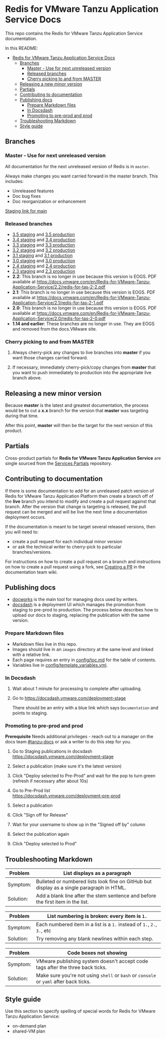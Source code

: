 # Redis for VMware Tanzu Application Service Docs

This repo contains the Redis for VMware Tanzu Application Service documentation.

In this README:

- [Redis for VMware Tanzu Application Service Docs](#redis-for-vmware-tanzu-application-service-docs)
  - [Branches](#branches)
    - [Master - Use for next unreleased version](#master---use-for-next-unreleased-version)
    - [Released branches](#released-branches)
    - [Cherry picking to and from MASTER](#cherry-picking-to-and-from-master)
  - [Releasing a new minor version](#releasing-a-new-minor-version)
  - [Partials](#partials)
  - [Contributing to documentation](#contributing-to-documentation)
  - [Publishing docs](#publishing-docs)
    - [Prepare Markdown files](#prepare-markdown-files)
    - [In Docsdash](#in-docsdash)
    - [Promoting to pre-prod and prod](#promoting-to-pre-prod-and-prod)
  - [Troubleshooting Markdown](#troubleshooting-markdown)
  - [Style guide](#style-guide)

## Branches

### Master - Use for next unreleased version

All documentation for the next unreleased version of Redis is in `master`.

Always make changes you want carried forward in the master branch. This includes:

* Unreleased features
* Doc bug fixes
* Doc reorganization or enhancement

[Staging link for main](https://docs-staging.vmware.com/en/draft/Redis-for-VMware-Tanzu-Application-Service/3.6/redis-tanzu-application-service/GUID-index.html)

### Released branches

* [3.5 staging](https://docs-staging.vmware.com/en/Redis-for-VMware-Tanzu-Application-Service/3.5/redis-tanzu-application-service/GUID-index.html) and [3.5 production](https://docs.vmware.com/en/Redis-for-VMware-Tanzu-Application-Service/3.5/redis-tanzu-application-service/GUID-index.html)
* [3.4 staging](https://docs-staging.vmware.com/en/Redis-for-VMware-Tanzu-Application-Service/3.4/redis-tanzu-application-service/GUID-index.html) and [3.4 production](https://docs.vmware.com/en/Redis-for-VMware-Tanzu-Application-Service/3.4/redis-tanzu-application-service/GUID-index.html)
* [3.3 staging](https://docs-staging.vmware.com/en/Redis-for-VMware-Tanzu-Application-Service/3.3/redis-tanzu-application-service/GUID-index.html) and [3.3 production](https://docs.vmware.com/en/Redis-for-VMware-Tanzu-Application-Service/3.3/redis-tanzu-application-service/GUID-index.html)
* [3.2 staging](https://docs-staging.vmware.com/en/Redis-for-VMware-Tanzu-Application-Service/3.2/redis-tanzu-application-service/GUID-index.html) and [3.2 production](https://docs.vmware.com/en/Redis-for-VMware-Tanzu-Application-Service/3.2/redis-tanzu-application-service/GUID-index.html)
* [3.1 staging](https://docs-staging.vmware.com/en/Redis-for-VMware-Tanzu-Application-Service/3.1/redis-tanzu-application-service/GUID-index.html) and [3.1 production](https://docs.vmware.com/en/Redis-for-VMware-Tanzu-Application-Service/3.1/redis-tanzu-application-service/GUID-index.html)
* [3.0 staging](https://docs-staging.vmware.com/en/Redis-for-VMware-Tanzu-Application-Service/3.0/redis-tanzu-application-service/GUID-index.html) and [3.0 production](https://docs.vmware.com/en/Redis-for-VMware-Tanzu-Application-Service/3.0/redis-tanzu-application-service/GUID-index.html)
* [2.4 staging](https://docs-staging.vmware.com/en/Redis-for-VMware-Tanzu-Application-Service/2.4/redis-tanzu-application-service/GUID-index.html) and [2.4 production](https://docs.vmware.com/en/Redis-for-VMware-Tanzu-Application-Service/2.4/redis-tanzu-application-service/GUID-index.html)
* [2.3 staging](https://docs-staging.vmware.com/en/Redis-for-VMware-Tanzu-Application-Service/2.3/redis-tanzu-application-service/GUID-index.html) and [2.3 production](https://docs.vmware.com/en/Redis-for-VMware-Tanzu-Application-Service/2.3/redis-tanzu-application-service/GUID-index.html)
* **2.2**: This branch is no longer in use because this version is EOGS. PDF available at https://docs.vmware.com/en/Redis-for-VMware-Tanzu-Application-Service/2.2/redis-for-tas-2-2.pdf
* **2.1**: This branch is no longer in use because this version is EOGS. PDF available at https://docs.vmware.com/en/Redis-for-VMware-Tanzu-Application-Service/2.1/redis-for-tas-2-1.pdf
* **2.0**: This branch is no longer in use because this version is EOGS. PDF available at https://docs.vmware.com/en/Redis-for-VMware-Tanzu-Application-Service/2.0/redis-for-tas-2-0.pdf
* **1.14 and earlier**: These branches are no longer in use. They are EOGS and removed from the docs.VMware site.

### Cherry picking to and from MASTER

1. Always cherry-pick any changes to live branches into **master** if you want those changes carried forward.

2. If necessary, immediately cherry-pick/copy changes from **master** that you want to push immediately to production into the appropriate live branch above.

## Releasing a new minor version

Because **master** is the latest and greatest documentation, the process would be to cut a **x.x** branch
for the version that **master** was targeting during that time.

After this point, **master** will then be the target for the next version of this product.

## Partials

Cross-product partials for **Redis for VMware Tanzu Application Service** are single sourced from the [Services Partials](https://github.com/pivotal-cf/docs-partials) repository.

## Contributing to documentation

If there is some documentation to add for an unreleased patch version of Redis for VMware Tanzu Application Platform then create a branch off of the **live** branch
you intend to modify and create a pull request against that branch.
After the version that change is targeting is released, the pull request can be merged and will be live
the next time a documentation deployment occurs.

If the documentation is meant to be target several released versions,
then you will need to:
+ create a pull request for each individual minor version
+ or ask the technical writer to cherry-pick to particular branches/versions.

For instructions on how to create a pull request on a branch and instructions on how to create a
pull request using a fork, see
[Creating a PR](https://docs-wiki.sc2-04-pcf1-apps.oc.vmware.com/wiki/external/create-pr.html)
in the documentation team wiki.


## Publishing docs

- [docworks](https://docworks.vmware.com/) is the main tool for managing docs used by writers.
- [docsdash](https://docsdash.vmware.com/) is a deployment UI which manages the promotion from
staging to pre-prod to production. The process below describes how to upload our docs to staging,
replacing the publication with the same version.

### Prepare Markdown files

- Markdown files live in this repo.
- Images should live in an `images` directory at the same level and linked with a relative link.
- Each page requires an entry in [config/toc.md](config/toc.md) for the table of contents.
- Variables live in [config/template_variables.yml](config/template_variables.yml).

### In Docsdash

1. Wait about 1 minute for processing to complete after uploading.
2. Go to https://docsdash.vmware.com/deployment-stage

   There should be an entry with a blue link which says `Documentation` and points to staging.

### Promoting to pre-prod and prod

**Prerequisite** Needs additional privileges - reach out to a manager on the docs team [#tanzu-docs](https://vmware.slack.com/archives/C055V2M0H) or ask a writer to do this step for you.

1. Go to Staging publications in docsdash  
  https://docsdash.vmware.com/deployment-stage

2. Select a publication (make sure it's the latest version)

3. Click "Deploy selected to Pre-Prod" and wait for the pop to turn green (refresh if necessary after about 10s)

4. Go to Pre-Prod list  
  https://docsdash.vmware.com/deployment-pre-prod

5. Select a publication

6. Click "Sign off for Release"

7. Wait for your username to show up in the "Signed off by" column

8. Select the publication again

9. Click "Deploy selected to Prod"


## Troubleshooting Markdown

| Problem | List displays as a paragraph |
|---------|-----------|
| Symptom:| Bulleted or numbered lists look fine on GitHub but display as a single paragraph in HTML.|
| Solution: | Add a blank line after the stem sentence and before the first item in the list.|

| Problem | List numbering is broken: every item is `1.` |
|---------|-----------|
| Symptom:| Each numbered item in a list is a `1.` instead of `1.`, `2.`, `3.`, etc|
| Solution: | Try removing any blank newlines within each step.|

| Problem | Code boxes not showing |
|---------|-----------|
| Symptom:| VMware publishing system doesn't accept code tags after the three back ticks.|
| Solution: | Make sure you're not using `shell` or `bash` or `console` or `yaml` after back ticks.|


## Style guide

Use this section to specify spelling of special words for Redis for VMware Tanzu Application Service:

+ on-demand plan
+ shared-VM plan
